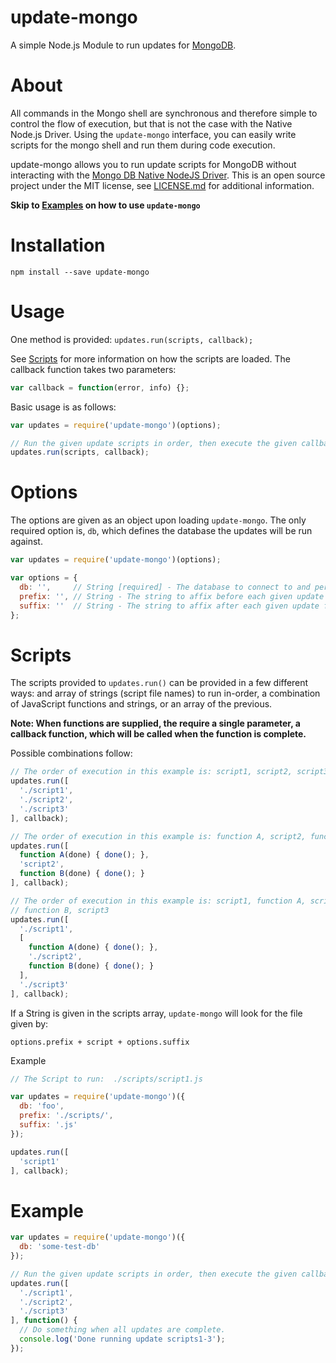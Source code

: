 # update-mongo
A simple Node.js Module to run updates for [MongoDB](https://www.mongodb.org/).

# About
All commands in the Mongo shell are synchronous and therefore simple to control the flow of execution, but that is not the case with the Native Node.js Driver. Using the `update-mongo` interface, you can easily write scripts for the mongo shell and run them during code execution.

 update-mongo allows you to run update scripts for MongoDB without interacting with the [Mongo DB Native NodeJS Driver](https://github.com/mongodb/node-mongodb-native). This is an open source project under the MIT license, see [LICENSE.md](LICENSE.md) for additional information.

 **Skip to [Examples](#example) on how to use `update-mongo`**

# Installation
```
npm install --save update-mongo
```

# Usage
One method is provided: `updates.run(scripts, callback);`

See [Scripts](#scripts) for more information on how the scripts are loaded.
The callback function takes two parameters:
```javascript
var callback = function(error, info) {};
```

Basic usage is as follows:
```javascript
var updates = require('update-mongo')(options);

// Run the given update scripts in order, then execute the given callback function.
updates.run(scripts, callback);
```

# Options
The options are given as an object upon loading `update-mongo`. The only required option is, `db`, which defines the database the updates will be run against.

```javascript
var updates = require('update-mongo')(options);
```

```javascript
var options = {
  db: '',     // String [required] - The database to connect to and perform updates.
  prefix: '', // String - The string to affix before each given update file.
  suffix: ''  // String - The string to affix after each given update file.
};
```

# Scripts
The scripts provided to `updates.run()` can be provided in a few different ways: and array of strings (script file names) to run in-order, a combination of JavaScript functions and strings, or an array of the previous.

__Note: When functions are supplied, the require a single parameter, a callback function, which will be called when the function is complete.__

Possible combinations follow:
```javascript
// The order of execution in this example is: script1, script2, script3
updates.run([
  './script1',
  './script2',
  './script3'
], callback);

// The order of execution in this example is: function A, script2, function B
updates.run([
  function A(done) { done(); },
  'script2',
  function B(done) { done(); }
], callback);

// The order of execution in this example is: script1, function A, script2,
// function B, script3
updates.run([
  './script1',
  [
    function A(done) { done(); },
    './script2',
    function B(done) { done(); }
  ],
  './script3'
], callback);
```

If a String is given in the scripts array, `update-mongo` will look for the file given by:
```
options.prefix + script + options.suffix
```

Example
```javascript
// The Script to run:  ./scripts/script1.js

var updates = require('update-mongo')({
  db: 'foo',
  prefix: './scripts/',
  suffix: '.js'
});

updates.run([
  'script1'
], callback);
```

# Example
```javascript
var updates = require('update-mongo')({
  db: 'some-test-db'
});

// Run the given update scripts in order, then execute the given callback function.
updates.run([
  './script1',
  './script2',
  './script3'
], function() {
  // Do something when all updates are complete.
  console.log('Done running update scripts1-3');
});
```
